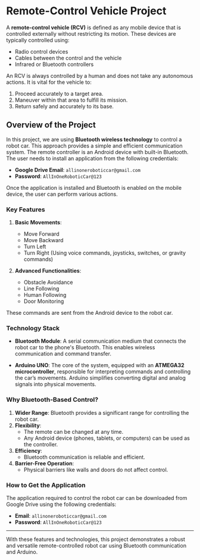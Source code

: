 # Remote-Control Vehicle Project

A **remote-control vehicle (RCV)** is defined as any mobile device that is controlled externally without restricting its motion. These devices are typically controlled using:
- Radio control devices
- Cables between the control and the vehicle
- Infrared or Bluetooth controllers

An RCV is always controlled by a human and does not take any autonomous actions. It is vital for the vehicle to:
1. Proceed accurately to a target area.
2. Maneuver within that area to fulfill its mission.
3. Return safely and accurately to its base.

## Overview of the Project
In this project, we are using **Bluetooth wireless technology** to control a robot car. This approach provides a simple and efficient communication system. The remote controller is an Android device with built-in Bluetooth. The user needs to install an application from the following credentials:

- **Google Drive Email**: `allinoneroboticcar@gmail.com`
- **Password**: `AllInOneRoboticCar@123`

Once the application is installed and Bluetooth is enabled on the mobile device, the user can perform various actions.

### Key Features
1. **Basic Movements**:
   - Move Forward
   - Move Backward
   - Turn Left
   - Turn Right
   (Using voice commands, joysticks, switches, or gravity commands)

2. **Advanced Functionalities**:
   - Obstacle Avoidance
   - Line Following
   - Human Following
   - Door Monitoring

These commands are sent from the Android device to the robot car.

### Technology Stack
- **Bluetooth Module**:
  A serial communication medium that connects the robot car to the phone's Bluetooth. This enables wireless communication and command transfer.

- **Arduino UNO**:
  The core of the system, equipped with an **ATMEGA32 microcontroller**, responsible for interpreting commands and controlling the car’s movements. Arduino simplifies converting digital and analog signals into physical movements.

### Why Bluetooth-Based Control?
1. **Wider Range**:
   Bluetooth provides a significant range for controlling the robot car.
2. **Flexibility**:
   - The remote can be changed at any time.
   - Any Android device (phones, tablets, or computers) can be used as the controller.
3. **Efficiency**:
   - Bluetooth communication is reliable and efficient.
4. **Barrier-Free Operation**:
   - Physical barriers like walls and doors do not affect control.

### How to Get the Application
The application required to control the robot car can be downloaded from Google Drive using the following credentials:

- **Email**: `allinoneroboticcar@gmail.com`
- **Password**: `AllInOneRoboticCar@123`

---
With these features and technologies, this project demonstrates a robust and versatile remote-controlled robot car using Bluetooth communication and Arduino.

